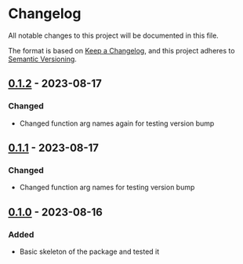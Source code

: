 # Changelog
All notable changes to this project will be documented in this file.

The format is based on [Keep a Changelog](https://keepachangelog.com/en/1.0.0/), and this project adheres to [Semantic Versioning](https://semver.org/spec/v2.0.0.html).

## [0.1.2] - 2023-08-17
### Changed
- Changed function arg names again for testing version bump

## [0.1.1] - 2023-08-17
### Changed
- Changed function arg names for testing version bump

## [0.1.0] - 2023-08-16
### Added
- Basic skeleton of the package and tested it

[0.1.2]: https://pypi.org/manage/project/capfinder/release/0.1.2/
[0.1.1]: https://pypi.org/manage/project/capfinder/release/0.1.1/
[0.1.0]: https://pypi.org/manage/project/capfinder/release/0.1.0/
